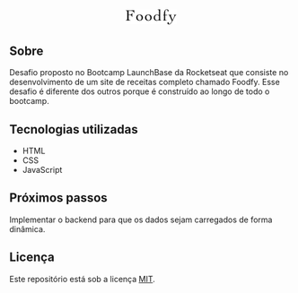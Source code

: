 <h2 align="center">
    <img src="public/assets/logo.png" alt="Logo do sistema Foodfy">
</h2>

## Sobre
Desafio proposto no Bootcamp LaunchBase da Rocketseat que consiste no desenvolvimento de um site de receitas completo chamado Foodfy. Esse desafio é diferente dos outros porque é construído ao longo de todo o bootcamp.
## Tecnologias utilizadas
- HTML
- CSS
- JavaScript
## Próximos passos
Implementar o backend para que os dados sejam carregados de forma dinâmica.

## Licença
Este repositório está sob a licença [MIT](LICENSE).
